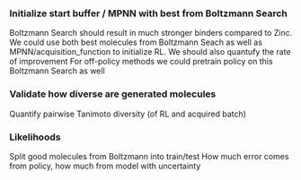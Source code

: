 ### Initialize start buffer / MPNN with best from Boltzmann Search
Boltzmann Search should result in much stronger binders compared to Zinc. We could use both best molecules from 
Boltzmann Seach as well as MPNN/acquisition_function to initialize RL. We should also quantufy the rate of improvement 
For off-policy methods we could pretrain policy on this Boltzmann Search as well


### Validate how diverse are generated molecules
Quantify pairwise Tanimoto diversity (of RL and acquired batch)


### Likelihoods
Split good molecules from Boltzmann into train/test
How much error comes from policy, how much from model with uncertainty